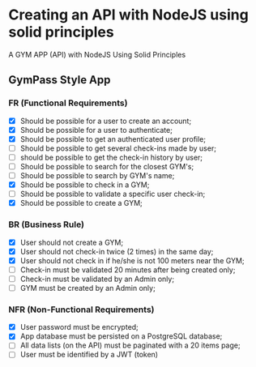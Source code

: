 # Creating an API with NodeJS using solid principles

A GYM APP (API) with NodeJS Using Solid Principles

## GymPass Style App

### FR (Functional Requirements)

- [x] Should be possible for a user to create an account;
- [x] Should be possible for a user to authenticate;
- [x] Should be possible to get an authenticated user profile;
- [ ] Should be possible to get several check-ins made by user;
- [ ] should be possible to get the check-in history by user;
- [ ] Should be possible to search for the closest GYM's;
- [ ] Should be possible to search by GYM's name;
- [x] Should be possible to check in a GYM;
- [ ] Should be possible to validate a specific user check-in;
- [x] Should be possible to create a GYM;

### BR (Business Rule)

- [x] User should not create a GYM;
- [x] User should not check-in twice (2 times) in the same day;
- [x] User should not check in if he/she is not 100 meters near the GYM;
- [ ] Check-in must be validated 20 minutes after being created only;
- [ ] Check-in must be validated by an Admin only;
- [ ] GYM must be created by an Admin only;

### NFR (Non-Functional Requirements)

- [x] User password must be encrypted;
- [x] App database must be persisted on a PostgreSQL database;
- [ ] All data lists (on the API) must be paginated with a 20 items page;
- [ ] User must be identified by a JWT (token)
